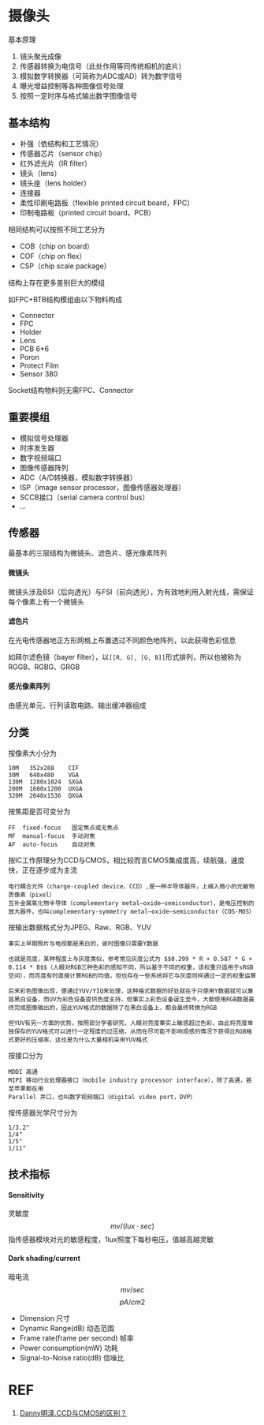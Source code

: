 # 摄像头

基本原理

1. 镜头聚光成像
1. 传感器转换为电信号（此处作用等同传统相机的底片）
1. 模拟数字转换器（可简称为ADC或AD）转为数字信号
1. 曝光增益控制等各种图像信号处理
1. 按照一定时序与格式输出数字图像信号

## 基本结构

- 补强（依结构和工艺情况）
- 传感器芯片（sensor chip）
- 红外滤光片（IR filter）
- 镜头（lens）
- 镜头座（lens holder）
- 连接器
- 柔性印刷电路板（flexible printed circuit board，FPC）
- 印制电路板（printed circuit board，PCB）

相同结构可以按照不同工艺分为

- COB（chip on board）
- COF（chip on flex）
- CSP（chip scale package）

结构上存在更多差别巨大的模组

如FPC+BTB结构模组由以下物料构成

- Connector
- FPC
- Holder
- Lens
- PCB 6*6
- Poron
- Protect Film
- Sensor 380

Socket结构物料则无需FPC、Connector

## 重要模组

- 模拟信号处理器
- 时序发生器
- 数字视频端口
- 图像传感器阵列
- ADC（A/D转换器，模拟数字转换器）
- ISP（image sensor processor，图像传感器处理器）
- SCCB接口（serial camera control bus）
- ...

## 传感器

最基本的三层结构为微镜头、滤色片、感光像素阵列

#### 微镜头

微镜头涉及BSI（后向透光）与FSI（前向透光），为有效地利用入射光线，需保证每个像素上有一个微镜头

#### 滤色片

在光电传感器地正方形网格上布置透过不同颜色地阵列，以此获得色彩信息

如拜尔滤色镜（bayer filter），以`[[R, G], [G, B]]`形式排列，所以也被称为RGGB、RGBG、GRGB

#### 感光像素阵列

由感光单元、行列读取电路、输出缓冲器组成

## 分类

按像素大小分为

    10M   352x288    CIF
    30M   640x480    VGA
    130M  1280x1024  SXGA
    200M  1600x1200  UXGA
    320M  2048x1536  QXGA

按焦距是否可变分为

    FF  fixed-focus   固定焦点或无焦点
    MF  manual-focus  手动对焦
    AF  auto-focus    自动对焦

按IC工作原理分为CCD与CMOS，相比较而言CMOS集成度高，续航强，速度快，正在逐步成为主流

    电行耦合元件（charge-coupled device，CCD）,是一种半导体器件，上植入微小的光敏物质像素（pixel）
    互补金属氧化物半导体（complementary metal–oxide–semiconductor），是电压控制的放大器件，也叫complementary-symmetry metal–oxide–semiconductor（COS-MOS）

按输出数据格式分为JPEG、Raw、RGB、YUV

    事实上早期照片与电视都是黑白的，彼时图像只需要Y数据

    也就是亮度，某种程度上与灰度类似，参考常见灰度公式为 $$0.299 * R + 0.587 * G + 0.114 * B$$（人眼对RGB三种色彩的感知不同，所以基于不同的权重，该权重只适用于sRGB空间），而亮度有时直接计算RGB的均值，但也存在一些系统将它与灰度同样通过一定的权重运算

    后来彩色图像出现，便通过YUV/YIQ来处理，这种格式数据的好处就在于只使用Y数据就可以兼容黑白设备，而UV为彩色设备提供色度支持，但事实上彩色设备诞生至今，大都使用RGB数据最终完成图像输出的，因此YUV格式的数据除了在黑白设备上，都会最终转换为RGB

    但YUV有另一方面的优势，按照部分学者研究，人眼对亮度事实上敏感超过色彩，由此将亮度单独保存的YUV格式可以进行一定程度的过压缩，从而在尽可能不影响观感的情况下获得比RGB格式更好的压缩率，这也是为什么大量相机采用YUV格式

按接口分为

    MDDI 高通
    MIPI 移动行业处理器接口（mobile industry processor interface），除了高通，甚至苹果都在用
    Parallel 并口，也叫数字视频端口（digital video port，DVP）

按传感器光学尺寸分为

    1/3.2"
    1/4"
    1/5"
    1/11"

## 技术指标

#### Sensitivity

灵敏度
$$mv / \left(lux · sec\right)$$
指传感器模块对光的敏感程度，1lux照度下每秒电压，值越高越灵敏

#### Dark shading/current

暗电流
$$mv / sec$$
$$pA / cm2$$


- Dimension                             尺寸
- Dynamic Range(dB)                     动态范围
- Frame rate(frame per second)          帧率
- Power consumption(mW)                 功耗
- Signal-to-Noise ratio(dB)             信噪比

# REF

1. [Danny明泽.CCD与CMOS的区别？](https://blog.csdn.net/qq_36955294/article/details/109669787)
